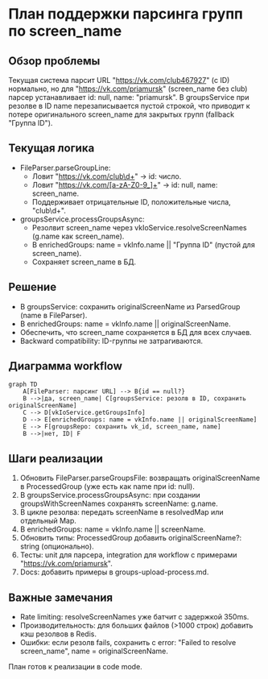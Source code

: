 # План поддержки парсинга групп по screen_name

## Обзор проблемы
Текущая система парсит URL "https://vk.com/club467927" (с ID) нормально, но для "https://vk.com/priamursk" (screen_name без club) парсер устанавливает id: null, name: "priamursk". В groupsService при резолве в ID name перезаписывается пустой строкой, что приводит к потере оригинального screen_name для закрытых групп (fallback "Группа ID").

## Текущая логика
- FileParser.parseGroupLine:
  - Ловит "https://vk.com/club\d+" -> id: число.
  - Ловит "https://vk.com/[a-zA-Z0-9_]+" -> id: null, name: screen_name.
  - Поддерживает отрицательные ID, положительные числа, "club\d+".
- groupsService.processGroupsAsync:
  - Резолвит screen_name через vkIoService.resolveScreenNames (g.name как screen_name).
  - В enrichedGroups: name = vkInfo.name || "Группа ID" (пустой для screen_name).
  - Сохраняет screen_name в БД.

## Решение
- В groupsService: сохранить originalScreenName из ParsedGroup (name в FileParser).
- В enrichedGroups: name = vkInfo.name || originalScreenName.
- Обеспечить, что screen_name сохраняется в БД для всех случаев.
- Backward compatibility: ID-группы не затрагиваются.

## Диаграмма workflow
```mermaid
graph TD
    A[FileParser: парсинг URL] --> B{id == null?}
    B -->|да, screen_name| C[groupsService: резолв в ID, сохранить originalScreenName]
    C --> D[vkIoService.getGroupsInfo]
    D --> E[enrichedGroups: name = vkInfo.name || originalScreenName]
    E --> F[groupsRepo: сохранить vk_id, screen_name, name]
    B -->|нет, ID| F
```

## Шаги реализации
1. Обновить FileParser.parseGroupsFile: возвращать originalScreenName в ProcessedGroup (уже есть как name при id: null).
2. В groupsService.processGroupsAsync: при создании groupsWithScreenNames сохранять screenName: g.name.
3. В цикле резолва: передать screenName в resolvedMap или отдельный Map.
4. В enrichedGroups: name = vkInfo.name || screenName.
5. Обновить типы: ProcessedGroup добавить originalScreenName?: string (опционально).
6. Тесты: unit для парсера, integration для workflow с примерами "https://vk.com/priamursk".
7. Docs: добавить примеры в groups-upload-process.md.

## Важные замечания
- Rate limiting: resolveScreenNames уже батчит с задержкой 350ms.
- Производительность: для больших файлов (>1000 строк) добавить кэш резолвов в Redis.
- Ошибки: если резолв fails, сохранить с error: "Failed to resolve screen_name", name = originalScreenName.

План готов к реализации в code mode.